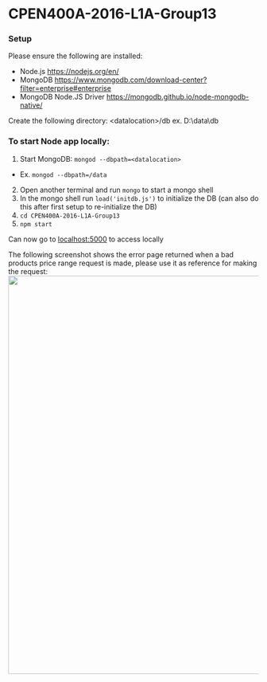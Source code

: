 # CPEN400A-2016-L1A-Group13

### Setup

Please ensure the following are installed:
  * Node.js https://nodejs.org/en/
  * MongoDB https://www.mongodb.com/download-center?filter=enterprise#enterprise
  * MongoDB Node.JS Driver https://mongodb.github.io/node-mongodb-native/

Create the following directory: <datalocation\>/db ex. D:\data\db

### To start Node app locally:

1. Start MongoDB: ```mongod --dbpath=<datalocation>```
  * Ex. ```mongod --dbpath=/data```
2. Open another terminal and run ```mongo``` to start a mongo shell
3. In the mongo shell run ```load('initdb.js')``` to initialize the DB (can also do this after first setup to
re-initialize the DB)
4. ```cd CPEN400A-2016-L1A-Group13```
5. ```npm start```

Can now go to [localhost:5000](http://localhost:5000/) to access locally

The following screenshot shows the error page returned when a bad products price range request is made, please
use it as reference for making the request:
<img src="https://github.com/abrahamchanUBC/CPEN400A-2016-L1A-Group13/blob/master/public/images/RangeRequest.png" width="800">




